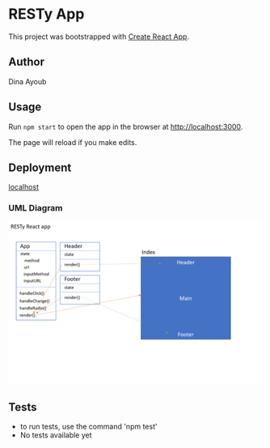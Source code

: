 # RESTy App

This project was bootstrapped with [Create React App](https://github.com/facebook/create-react-app).

## Author

Dina Ayoub

## Usage

Run `npm start` to open the app in the browser at [http://localhost:3000](http://localhost:3000).

The page will reload if you make edits.

## Deployment

[localhost](http://localhost:3000)

### UML Diagram

![UML](assets/uml.png)

## Tests

* to run tests, use the command 'npm test'
* No tests available yet
